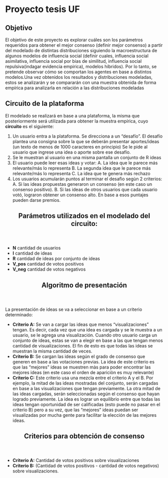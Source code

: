 <!DOCTYPE html>

<html lang= "esp-ar">
  <head>
    <meta charset="UTF-8">
  </head>
<main>
  <h1> Proyecto tesis UF </h1>
 </main>
 <body>
  <article>
    <section>
    <h2>Objetivo</h2>
  <p> El objetivo de este proyecto es explorar cuáles son los parámetros requeridos para obtener el mejor consenso (definir mejor consenso) a partir del modelado de distintas distribuciones siguiendo la macroestructura de algunos modelos de influencia social (definir cuales, influencia social asimilativa, influencia social por bias de similitud, influencia social repulsiva(indagar evidencia empirica), modelos híbridos). Por lo tanto, se pretende observar cómo se comportan los agentes en base a distintos modelos.Una vez obtenidos los resultados y distribuciones modeladas, estos se analizarán y se compararán con una muestra obtenida de forma empírica para analizarla en relación a las distribuciones modeladas </p>
      </section>
      
<section>
  <h2>Circuito de la plataforma</h2>
    <p> El modelado se realizará en base a una plataforma, la misma que posteriormente será utilizada para obtener la muestra empírica, cuyo <b>circuito</b> es el siguiente: </p>
    <ol>
      <li>Un usuario entra a la plataforma. Se direcciona a un “desafío”. El desafío plantea una consigna sobre la que se deberán presentar aportes/ideas (un texto de menos de 1000 caracteres en principio) Se le pide al usuario que ingrese una idea o aporte sobre ese desafío. </li>
      <li>Se le muestran al usuario en una misma pantalla un conjunto de R ideas </li>
      <li>El usuario puede leer esas ideas y votar: A. La idea que le parece más relevante/más lo representa B. La segunda idea que le parece más relevante/más lo representa C. La idea que te genera más rechazo</li>
      <li>Los usuarios acumularán puntos al terminar el desafìo segùn 2 criterios: A. Si las ideas propuestas generaron un consenso (en este caso un consenso positivo). B. Si las ideas de otros usuarios que cada usuario votó, lograron obtener un consenso alto. En base a esos puntajes pueden darse premios.</li>
    </ol>
    </section>
    <section>
    <header><h2>Parámetros utilizados en el modelado del circuito:</h2></header>
  <ul>
    <li><b>N</b> cantidad de usuarios</li>
    <li><b>I</b> cantidad de ideas</li>
    <li><b>R</b> cantidad de ideas por conjunto de ideas</li>
    <li><b>V_pos</b> cantidad de votos positivos</li>
    <li><b>V_neg</b> cantidad de votos negativos</li>
  </ul>
    </section>
  <section>
    <header><h2>Algoritmo de presentación</h2></header>
    <p>La presentación de ideas se va a seleccionar en base a un criterio determinado: </p>
<ul>
<li><b>Criterio A:</b> Se van a cargar las ideas que menos “visualizaciones” tengan. Es decir, cada vez que una idea es cargada y se le muestra a un usuario, se le agrega una visualización. Cuando otro usuario carga un conjunto de ideas, estas se van a elegir en base a las que tengan menos cantidad de visualizaciones. El fin de esto es que todas las ideas se muestran la misma cantidad de veces.</li>
<li><b>Criterio B:</b> Se cargan las ideas según el grado de consenso que generen en base a las votaciones previas. La idea de este criterio es que las “mejores” ideas se muestren màs para poder encontrar las mejores ideas (en este caso el orden de apariciòn es muy relevante)</li>
<li><b>Criterio C:</b> Este criterio usa una mezcla entre el criterio A y el B. Por ejemplo, la mitad de las ideas mostradas del conjunto, serán cargadas en base a las visualizaciones que tengan previamente. La otra mitad de las ideas cargadas, serán seleccionadas según el consenso que hayan logrado previamente. La idea es lograr un equilibrio entre que todas las ideas tengan oportunidad de ser calificadas (esto puede no pasar en el criterio B) pero a su vez, que las “mejores” ideas puedan ser visualizadas por mucha gente para facilitar la elección de las mejores ideas.</li>
    </ul>
    </section>
    <section>
      <header><h2>Criterios para obtención de consenso </h2></header> 
<ul>
  <li><b>Criterio A:</b> Cantidad de votos positivos sobre visualizaciones</li>
<li><b>Criterio B:</b> (Cantidad de votos positivos - cantidad de votos negativos) sobre visualizaciones.</li>
  </ul>
  </section>
    </body>
</html>
  

